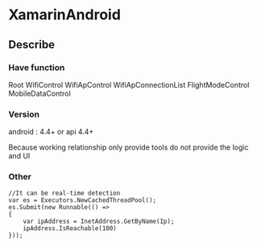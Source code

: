 # XamarinAndroid
## Describe

### Have function
Root 
WifiControl
WifiApControl
WifiApConnectionList
FlightModeControl
MobileDataControl
### Version
android : 4.4+ or api 4.4+

Because working relationship only provide tools do not provide the logic and UI

### Other
```
//It can be real-time detection
var es = Executors.NewCachedThreadPool();
es.Submit(new Runnable(() =>
{
    var ipAddress = InetAddress.GetByName(Ip);
    ipAddress.IsReachable(100) 
}));
```
